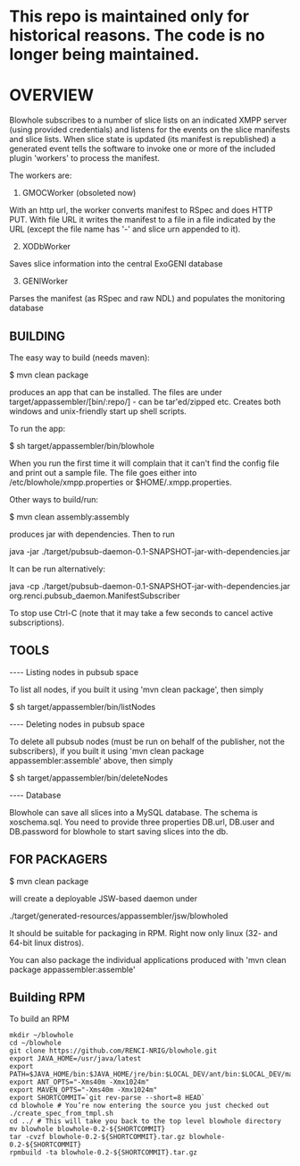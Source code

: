 # This repo is maintained only for historical reasons. The code is no longer being maintained.

# OVERVIEW

Blowhole subscribes to a number of slice lists on an indicated
XMPP server (using provided credentials) and listens for the events on the slice manifests
and slice lists. When slice state is updated (its manifest is republished) a generated event
tells the software to invoke one or more of the included plugin 'workers' to process the manifest. 

The workers are: 

1. GMOCWorker (obsoleted now)

With an http url, the worker converts manifest to RSpec and does HTTP PUT. With file URL it writes 
the manifest to a file in a file indicated by the URL (except the file name has '-' and slice urn appended to it).

2. XODbWorker

Saves slice information into the central ExoGENI database

3. GENIWorker

Parses the manifest (as RSpec and raw NDL) and populates the monitoring database

## BUILDING

The easy way to build (needs maven):

$ mvn clean package

produces an app that can be installed. The files are under target/appassembler/[bin/:repo/] - 
can be tar'ed/zipped etc. Creates both windows and unix-friendly start up shell scripts.

To run the app:

$ sh target/appassembler/bin/blowhole

When you run the first time it will complain that it can't find the config file and print out 
a sample file. The file goes either into /etc/blowhole/xmpp.properties or $HOME/.xmpp.properties.

Other ways to build/run:

$ mvn clean assembly:assembly

produces jar with dependencies. Then to run

java -jar ./target/pubsub-daemon-0.1-SNAPSHOT-jar-with-dependencies.jar

It can be run alternatively: 

java -cp ./target/pubsub-daemon-0.1-SNAPSHOT-jar-with-dependencies.jar org.renci.pubsub_daemon.ManifestSubscriber

To stop use Ctrl-C (note that it may take a few seconds to cancel active subscriptions).

## TOOLS

---- Listing nodes in pubsub space 

To list all nodes, if you built it using 'mvn clean package', then simply

$ sh target/appassembler/bin/listNodes

---- Deleting nodes in pubsub space 

To delete all pubsub nodes (must be run on behalf of the publisher, not the subscribers), if you built it
using 'mvn clean package appassembler:assemble' above, then simply

$ sh target/appassembler/bin/deleteNodes

---- Database 

Blowhole can save all slices into a MySQL database. The schema is xoschema.sql. You need to provide three properties
DB.url, DB.user and DB.password for blowhole to start saving slices into the db.

## FOR PACKAGERS

$ mvn clean package

will create a deployable JSW-based daemon under

./target/generated-resources/appassembler/jsw/blowholed

It should be suitable for packaging in RPM. Right now only linux (32- and 64-bit linux distros).

You can also package the individual applications produced with 'mvn clean package appassembler:assemble'

## Building RPM
To build an RPM
```
mkdir ~/blowhole
cd ~/blowhole
git clone https://github.com/RENCI-NRIG/blowhole.git
export JAVA_HOME=/usr/java/latest
export PATH=$JAVA_HOME/bin:$JAVA_HOME/jre/bin:$LOCAL_DEV/ant/bin:$LOCAL_DEV/maven/bin:$PATH
export ANT_OPTS="-Xms40m -Xmx1024m"
export MAVEN_OPTS="-Xms40m -Xmx1024m"
export SHORTCOMMIT=`git rev-parse --short=8 HEAD`
cd blowhole # You’re now entering the source you just checked out
./create_spec_from_tmpl.sh
cd ../ # This will take you back to the top level blowhole directory
mv blowhole blowhole-0.2-${SHORTCOMMIT}
tar -cvzf blowhole-0.2-${SHORTCOMMIT}.tar.gz blowhole-0.2-${SHORTCOMMIT}
rpmbuild -ta blowhole-0.2-${SHORTCOMMIT}.tar.gz
```
